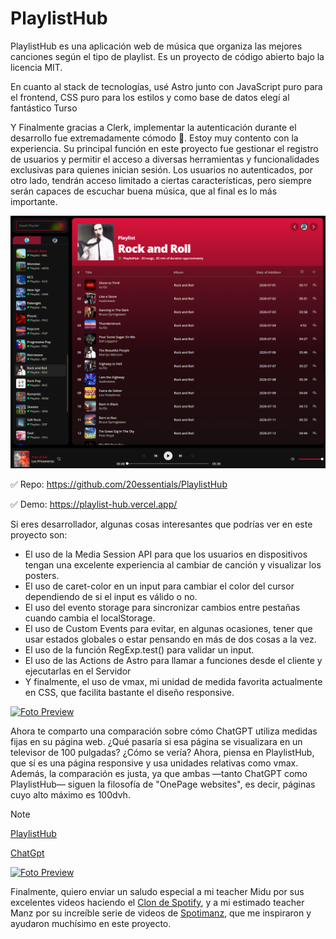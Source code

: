 # PlaylistHub

PlaylistHub es una aplicación web de música que organiza las mejores canciones según el tipo de playlist. Es un proyecto de código abierto bajo la licencia MIT.

En cuanto al stack de tecnologías, usé Astro junto con JavaScript puro para el frontend, CSS puro para los estilos y como base de datos elegí al fantástico Turso 

Y Finalmente gracias a Clerk, implementar la autenticación durante el desarrollo fue extremadamente cómodo 👻. Estoy muy contento con la experiencia. Su principal función en este proyecto fue gestionar el registro de usuarios y permitir el acceso a diversas herramientas y funcionalidades exclusivas para quienes inician sesión. Los usuarios no autenticados, por otro lado, tendrán acceso limitado a ciertas características, pero siempre serán capaces de escuchar buena música, que al final es lo más importante.

[![Foto Preview](preview/PlaylistHub.png)](https://playlist-hub.vercel.app/)

✅ Repo: https://github.com/20essentials/PlaylistHub

✅ Demo: https://playlist-hub.vercel.app/

Si eres desarrollador, algunas cosas interesantes que podrías ver en este proyecto son:
- El uso de la Media Session API para que los usuarios en dispositivos tengan una excelente experiencia al cambiar de canción y visualizar los posters.
- El uso de caret-color en un input para cambiar el color del cursor dependiendo de si el input es válido o no.
- El uso del evento storage para sincronizar cambios entre pestañas cuando cambia el localStorage.
- El uso de Custom Events para evitar, en algunas ocasiones, tener que usar estados globales o estar pensando en más de dos cosas a la vez.
- El uso de la función RegExp.test() para validar un input.
- El uso de las Actions de Astro para llamar a funciones desde el cliente y ejecutarlas en el Servidor
- Y finalmente, el uso de vmax, mi unidad de medida favorita actualmente en CSS, que facilita bastante el diseño responsive.


[![Foto Preview](https://20essentials.github.io/project-000-949/assets/cover2.png)](https://playlist-hub.vercel.app/)

Ahora te comparto una comparación sobre cómo ChatGPT utiliza medidas fijas en su página web. ¿Qué pasaría si esa página se visualizara en un televisor de 100 pulgadas? ¿Cómo se vería?
Ahora, piensa en PlaylistHub, que sí es una página responsive y usa unidades relativas como vmax.
Además, la comparación es justa, ya que ambas —tanto ChatGPT como PlaylistHub— siguen la filosofía de "OnePage websites", es decir, páginas cuyo alto máximo es 100dvh.

> [!NOTE]
> [PlaylistHub](https://20essentials.github.io/project-000-949/assets/vid1.mp4)
> 
> [ChatGpt](https://20essentials.github.io/project-000-949/assets/vid2.mp4)

[![Foto Preview](https://20essentials.github.io/project-000-949/assets/cover1.png)](https://playlist-hub.vercel.app/)


Finalmente, quiero enviar un saludo especial a mi teacher Midu por sus excelentes videos haciendo el [Clon de Spotify](https://youtu.be/WRc8lz-bp78?si=rF-Q9Psa7Mg-1Q4Z), y a mi estimado teacher Manz por su increíble serie de videos de [Spotimanz](https://youtu.be/LWTMtj1Z3Zk?si=uVTUPoX317d05777), que me inspiraron y ayudaron muchísimo en este proyecto.

